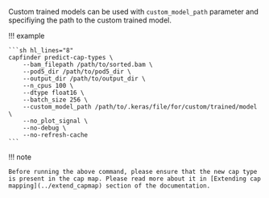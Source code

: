 Custom trained models can be used with `custom_model_path` parameter and specifiying the path to the custom trained model.

!!! example

    ```sh hl_lines="8"
    capfinder predict-cap-types \
        --bam_filepath /path/to/sorted.bam \
        --pod5_dir /path/to/pod5_dir \
        --output_dir /path/to/output_dir \
        --n_cpus 100 \
        --dtype float16 \
        --batch_size 256 \
        --custom_model_path /path/to/.keras/file/for/custom/trained/model \
        --no_plot_signal \
        --no-debug \
        --no-refresh-cache
    ```

!!! note

    Before running the above command, please ensure that the new cap type is present in the cap map. Please read more about it in [Extending cap mapping](../extend_capmap) section of the documentation.
